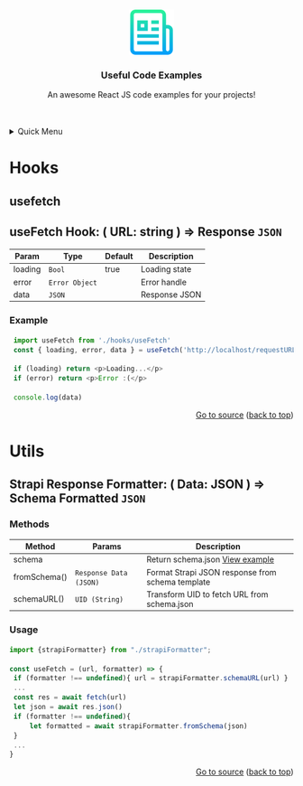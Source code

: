 <!-- Improved compatibility of back to top link: See: https://github.com/othneildrew/Best-README-Template/pull/73 -->
<a name="readme-top"></a>
<!--
<!-- PROJECT LOGO -->
<br />
<div align="center">
  <a href="https://github.com/othneildrew/Best-README-Template">
    <img src="img/logo.png" alt="Logo" width="80" height="80">
  </a>

<h3 align="center">Useful Code Examples</h3>

  <p align="center">
    An awesome React JS code examples for your projects!
    <br />
    <br />
    <br />
    </div>

<!-- TABLE OF CONTENTS -->
<details>
  <summary>Quick Menu</summary>
  <ol>
    <li>
      <a href="#hooks">Hooks</a>
      <ul>
        <li><a href="#usefetch">useFetch hook</a></li>
      </ul>
    </li>
    <li>
      <a href="#utils">Utils</a>
      <ul>
        <li><a href="#strapiFormatter">Strapi Response Formatter</a></li>
      </ul>
    </li>
  </ol>
</details>

# Hooks
usefetch
------
## useFetch Hook: ( URL: string ) ⇒ Response <code>JSON</code>



| Param | Type                      | Default | Description   |
|-------|---------------------------|---------|---------------|
| loading  | <code>Bool</code>         | true    | Loading state |
| error  | <code>Error Object</code> |     | Error handle  |
| data  | <code>JSON</code>         |         | Response JSON |

### Example
   ```js
    import useFetch from './hooks/useFetch'
    const { loading, error, data } = useFetch('http://localhost/requestURL')

    if (loading) return <p>Loading...</p>
    if (error) return <p>Error :(</p>

    console.log(data)
   ```

<p align="right">
<span align="left"><a href="https://github.com/LeadMonster/Library/blob/main/hooks/useFetch.js">Go to source</a></span>
(<a href="#readme-top">back to top</a>)
</p>

# Utils
## Strapi Response Formatter: ( Data: JSON ) ⇒ Schema Formatted <code>JSON</code>
### Methods

| Method       | Params                            | Description                                                                                                                                                   |
|--------------|-----------------------------------|---------------------------------------------------------------------------------------------------------------------------------------------------------------|
| schema       |                                   | Return schema.json   <span align="left"><a href="https://github.com/LeadMonster/Library/blob/main/utils/strapiFormatter/schema.json/">View example</a></span> |
| fromSchema() | <code>Response Data (JSON)</code> | Format Strapi JSON response from schema template                                                                                                              |
| schemaURL()  | <code>UID (String)</code>         | Transform UID to fetch URL from schema.json                                                                                                                   |

### Usage


   ```js
import {strapiFormatter} from "./strapiFormatter";

const useFetch = (url, formatter) => {
    if (formatter !== undefined){ url = strapiFormatter.schemaURL(url) }
    ...
    const res = await fetch(url)
    let json = await res.json()
    if (formatter !== undefined){
        let formatted = await strapiFormatter.fromSchema(json)
    }
    ...
}
   ```
<p align="right">
<span align="left"><a href="https://github.com/LeadMonster/Library/blob/main/utils/strapiFormatter">Go to source</a></span>
(<a href="#readme-top">back to top</a>)
</p>